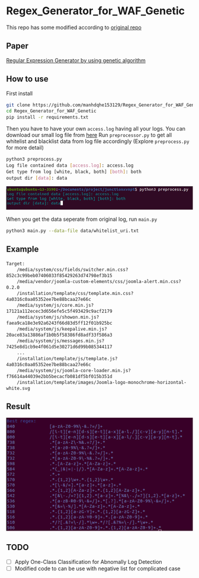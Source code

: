 # Regex_Generator_for_WAF_Genetic

This repo has some modified according to [original repo](https://github.com/maojui/Regex-Generator)

## Paper

[Regular Expression Generator by using genetic algorithm](https://drive.google.com/file/d/1CBFFy7oX-bE_4VrLFpP7OT4eJDUP4tku/view?usp=sharing)

## How to use

First install

```bash
git clone https://github.com/manhdqhe153129/Regex_Generator_for_WAF_Genetic.git
cd Regex_Generator_for_WAF_Genetic
pip install -r requirements.txt
```

Then you have to have your own ``access.log`` having all your logs. You can download our small log file from [here](https://drive.google.com/file/d/1s2dMWJ81SF5pWG8op6EJPCjp6lLCE9tv/view?usp=sharing)
Run ``preprocessor.py`` to get all whitelist and blacklist data from log file accordingly (Explore ``preprocess.py`` for more detail) 

```bash
python3 preprocess.py
Log file contained data [access.log]: access.log
Get type from log [white, black, both] [both]: both
output dir [data]: data
```

![](images/preprocess_demo.png)

When you get the data seperate from original log, run ``main.py``

```bash
python3 main.py --data-file data/whitelist_uri.txt
```

## Example

```
Target:
    /media/system/css/fields/switcher.min.css?852c3c99beb07406033f85429263d74798ef3b15
    /media/vendor/joomla-custom-elements/css/joomla-alert.min.css?0.2.0
    /installation/template/css/template.min.css?4a0316c0aa05352ee7be88bcaa27e66c
    /media/system/js/core.min.js?17121a112ecec3d656efe5c5f493429c9acf2179
    /media/system/js/showon.min.js?faea9ca18e3e92a6243f66d83d5ff12f01b925bc
    /media/system/js/keepalive.min.js?20ace83a13886af1b0b5f58386fd8adf33f586a3
    /media/system/js/messages.min.js?7425e8d1cb9e4f061d5e30271d6d99b085344117
    ...
    /installation/template/js/template.js?4a0316c0aa05352ee7be88bcaa27e66c
    /media/system/js/joomla-core-loader.min.js?f76614a44039e2bb5becacfb081df5bf015b351d
    /installation/template/images/Joomla-logo-monochrome-horizontal-white.svg
```

## Result

![](images/result_demo.png)

## TODO

- [ ] Apply One-Class Classification for Abnomally Log Detection
- [ ] Modified code to can be use with negative list for complicated case
